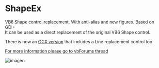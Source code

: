 # ShapeEx
VB6 Shape control replacement. With anti-alias and new figures. Based on GDI+  
It can be used as a direct replacement of the original VB6 Shape control.

There is now an [OCX version](https://github.com/EduardoVB/DrawingControls) that includes a Line replacement control too.

[For more information please go to vbForums thread](https://www.vbforums.com/showthread.php?872815-VB6-ShapeEx-Shape-control-replacement)

![imagen](https://user-images.githubusercontent.com/42319299/175790417-e750a5a6-7622-4351-bad5-0fc8db66da3d.png)
